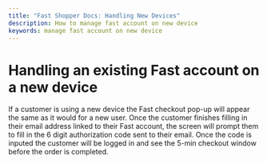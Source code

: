 ```yaml
---
title: "Fast Shopper Docs: Handling New Devices"
description: How to manage fast account on new device
keywords: manage fast account on new device
---
```


# Handling an existing Fast account on a new device

If a customer is using a new device the Fast checkout pop-up will appear the same as it would for a new user. Once the customer finishes filling in their email address linked to their Fast account, the screen will prompt them to fill in the 6 digit authorization code sent to their email. Once the code is inputed the customer will be logged in and see the 5-min checkout window before the order is completed.
